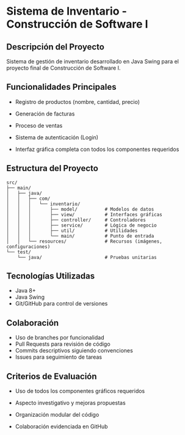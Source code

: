 # Sistema de Inventario - Construcción de Software I

##  Descripción del Proyecto
Sistema de gestión de inventario desarrollado en Java Swing para el proyecto final de Construcción de Software I.

##  Funcionalidades Principales
- Registro de productos (nombre, cantidad, precio)

- Generación de facturas

- Proceso de ventas

- Sistema de autenticación (Login)

- Interfaz gráfica completa con todos los componentes requeridos

##  Estructura del Proyecto
```
src/
├── main/
│   ├── java/
│   │   ├── com/
│   │   │   └── inventario/
│   │   │       ├── model/          # Modelos de datos
│   │   │       ├── view/           # Interfaces gráficas
│   │   │       ├── controller/     # Controladores
│   │   │       ├── service/        # Lógica de negocio
│   │   │       ├── util/           # Utilidades
│   │   │       └── main/           # Punto de entrada
│   │   └── resources/              # Recursos (imágenes, configuraciones)
└── test/
    └── java/                       # Pruebas unitarias
```

##  Tecnologías Utilizadas
- Java 8+
- Java Swing
- Git/GitHub para control de versiones

## Colaboración
- Uso de branches por funcionalidad
- Pull Requests para revisión de código
- Commits descriptivos siguiendo convenciones
- Issues para seguimiento de tareas

##  Criterios de Evaluación
- Uso de todos los componentes gráficos requeridos

- Aspecto investigativo y mejoras propuestas

- Organización modular del código

- Colaboración evidenciada en GitHub

